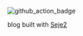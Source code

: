 ![github_action_badge](https://github.com/EvanLyu732/evanlyu732.github.io/actions/workflows/WORKFLOW-FILE/badge.svg)


blog built with [Seje2](https://github.com/eatradish/seje2)
